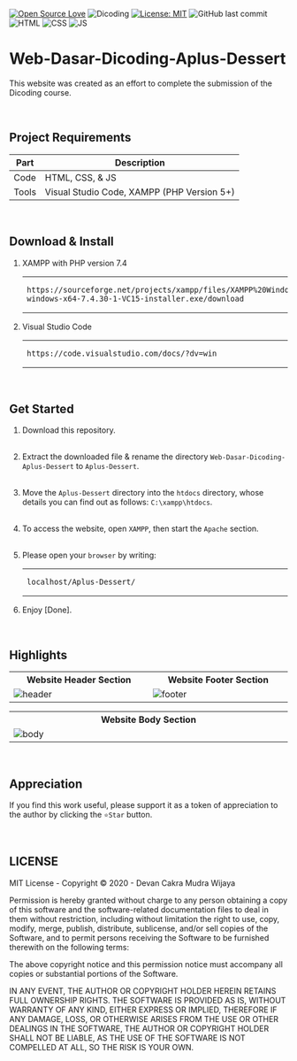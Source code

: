 [![Open Source Love](https://badges.frapsoft.com/os/v1/open-source.svg?style=flat)](https://github.com/ellerbrock/open-source-badges/)
![Dicoding](https://img.shields.io/badge/Dicoding-FrontEnd-blue?logo=github&color=%23F7DF1E)
[![License: MIT](https://img.shields.io/badge/License-MIT-blue.svg?logo=github&color=%23F7DF1E)](https://github.com/devancakra/Web-Dasar-Dicoding-Aplus-Dessert/blob/master/LICENSE)
![GitHub last commit](https://img.shields.io/github/last-commit/devancakra/Web-Dasar-Dicoding-Aplus-Dessert)
![HTML](https://img.shields.io/badge/HTML%20-light.svg?&style=flat&logo=html5&logoColor=%23F7DF1E&color=FF6347)
![CSS](https://img.shields.io/badge/CSS%20-light.svg?&style=flat&logo=css3&logoColor=%23F7DF1E&color=1E90FF)
![JS](https://img.shields.io/badge/Javascript%20-%23323330.svg?&style=flat&logo=javascript&logoColor=%23F7DF1E&color=008080)

# Web-Dasar-Dicoding-Aplus-Dessert
This website was created as an effort to complete the submission of the Dicoding course.

<br>

## Project Requirements
| Part | Description |
| --- | --- |
| Code | HTML, CSS, & JS |
| Tools | Visual Studio Code, XAMPP (PHP Version 5+) |

<br>

## Download & Install
1. XAMPP with PHP version 7.4

   <table><tr><td width="810">

   ```
   https://sourceforge.net/projects/xampp/files/XAMPP%20Windows/7.4.30/xampp-windows-x64-7.4.30-1-VC15-installer.exe/download
   ```

   </td></tr></table>
   
2. Visual Studio Code

   <table><tr><td width="810">
   
   ```
   https://code.visualstudio.com/docs/?dv=win
   ```

   </td></tr></table>

<br>

## Get Started
1. Download this repository.<br><br>
2. Extract the downloaded file & rename the directory ``` Web-Dasar-Dicoding-Aplus-Dessert ``` to ``` Aplus-Dessert ```.<br><br>
3. Move the ``` Aplus-Dessert ``` directory into the ``` htdocs ``` directory, whose details you can find out as follows: ``` C:\xampp\htdocs ```.<br><br>
4. To access the website, open ``` XAMPP ```, then start the ``` Apache ``` section.<br><br>
5. Please open your ``` browser ``` by writing:

   <table><tr><td width="810">
      
   ```
   localhost/Aplus-Dessert/
   ```

   </td></tr></table>
   
6. Enjoy [Done].

<br>

## Highlights
<table>
<tr>
<th width="420">Website Header Section</th>
<th width="420">Website Footer Section</th>
</tr>
<tr>
<td><img src="https://user-images.githubusercontent.com/54527592/120961700-82de0480-c788-11eb-8bb3-5c44639ff3e0.png" alt="header"></td>
<td><img src="https://user-images.githubusercontent.com/54527592/120961946-fed84c80-c788-11eb-85f2-6250acac3027.png" alt="footer"></td>
</tr>
</table>
<table>
<tr>
<th width="840">Website Body Section</th>
</tr>
<tr>
<td><img src="https://github.com/devancakra/Web-Dasar-Dicoding-Aplus-Dessert/assets/54527592/e3122e99-14c9-4b4a-901a-226a777c8a0d" alt="body"></td>
</tr>
</table>

<br>

## Appreciation
If you find this work useful, please support it as a token of appreciation to the author by clicking the ``` ⭐Star ``` button.

<br>

## LICENSE
MIT License - Copyright © 2020 - Devan Cakra Mudra Wijaya

Permission is hereby granted without charge to any person obtaining a copy of this software and the software-related documentation files to deal in them without restriction, including without limitation the right to use, copy, modify, merge, publish, distribute, sublicense, and/or sell copies of the Software, and to permit persons receiving the Software to be furnished therewith on the following terms:

The above copyright notice and this permission notice must accompany all copies or substantial portions of the Software.

IN ANY EVENT, THE AUTHOR OR COPYRIGHT HOLDER HEREIN RETAINS FULL OWNERSHIP RIGHTS. THE SOFTWARE IS PROVIDED AS IS, WITHOUT WARRANTY OF ANY KIND, EITHER EXPRESS OR IMPLIED, THEREFORE IF ANY DAMAGE, LOSS, OR OTHERWISE ARISES FROM THE USE OR OTHER DEALINGS IN THE SOFTWARE, THE AUTHOR OR COPYRIGHT HOLDER SHALL NOT BE LIABLE, AS THE USE OF THE SOFTWARE IS NOT COMPELLED AT ALL, SO THE RISK IS YOUR OWN.
